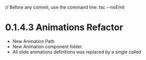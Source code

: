 // Before any commit, use the command line: tsc --noEmit

# 0.1.4.3 Animations Refactor

- New Animation Path
- New Animation component folder.
- All slide animations definitions was replaced by a single called <SlideFromLeft />